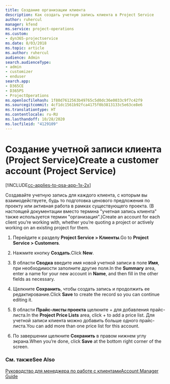 ```yaml
---
title: Создание организации клиента
description: Как создать учетную запись клиента в Project Service
author: ruhercul
manager: kfend
ms.service: project-operations
ms.custom:
- dyn365-projectservice
ms.date: 8/03/2018
ms.topic: article
ms.author: ruhercul
audience: Admin
search.audienceType:
- admin
- customizer
- enduser
search.app:
- D365CE
- D365PS
- ProjectOperations
ms.openlocfilehash: 1f80d7612563b49765c5d0dc36e0033c9f7c42f9
ms.sourcegitcommit: 4cf1dc1561b92fca4175f0b3813133c5e63ce8e6
ms.translationtype: HT
ms.contentlocale: ru-RU
ms.lasthandoff: 10/28/2020
ms.locfileid: "4129109"
---
```

# <a name="create-a-customer-account-project-service"></a><span data-ttu-id="f3413-103">Создание учетной записи клиента (Project Service)</span><span class="sxs-lookup"><span data-stu-id="f3413-103">Create a customer account (Project Service)</span></span>

[!INCLUDE[cc-applies-to-psa-app-1x-2x](../includes/cc-applies-to-psa-app-1x-2x.md)]

<span data-ttu-id="f3413-104">Создавайте учетную запись для каждого клиента, с которым вы взаимодействуете, будь то подготовка ценового предложения по проекту или активная работа в рамках существующего проекта. (В настоящей документации вместо термина "учетная запись клиента" также используется термин "организация".)</span><span class="sxs-lookup"><span data-stu-id="f3413-104">Create an account for each client you’re working with, whether you’re quoting a project or actively working on an existing project for them.</span></span>  
  
1.  <span data-ttu-id="f3413-105">Перейдите к разделу **Project Service > Клиенты**.</span><span class="sxs-lookup"><span data-stu-id="f3413-105">Go to **Project Service > Customers**.</span></span>  
  
2.  <span data-ttu-id="f3413-106">Нажмите кнопку **Создать**.</span><span class="sxs-lookup"><span data-stu-id="f3413-106">Click **New**.</span></span>  
  
3.  <span data-ttu-id="f3413-107">В области **Сводка** введите имя новой учетной записи в поле **Имя**, при необходимости заполните другие поля.</span><span class="sxs-lookup"><span data-stu-id="f3413-107">In the **Summary** area, enter a name for your new account in **Name**, and then fill in the other fields as necessary.</span></span>  
  
4.  <span data-ttu-id="f3413-108">Щелкните **Сохранить**, чтобы создать запись и продолжить ее редактирование.</span><span class="sxs-lookup"><span data-stu-id="f3413-108">Click **Save** to create the record so you can continue editing it.</span></span>  
  
5.  <span data-ttu-id="f3413-109">В области **Прайс-листы проекта** щелкните + для добавления прайс-листа.</span><span class="sxs-lookup"><span data-stu-id="f3413-109">In the **Project Price Lists** area, click + to add a price list.</span></span> <span data-ttu-id="f3413-110">Для учетной записи клиента можно добавить больше одного прайс-листа.</span><span class="sxs-lookup"><span data-stu-id="f3413-110">You can add more than one price list for this account.</span></span>  
  
6.  <span data-ttu-id="f3413-111">По завершении щелкните **Сохранить** в правом нижнем углу экрана.</span><span class="sxs-lookup"><span data-stu-id="f3413-111">When you’re done, click **Save** at the bottom right corner of the screen.</span></span>  
  
### <a name="see-also"></a><span data-ttu-id="f3413-112">См. также</span><span class="sxs-lookup"><span data-stu-id="f3413-112">See Also</span></span>  
 [<span data-ttu-id="f3413-113">Руководство для менеджера по работе с клиентами</span><span class="sxs-lookup"><span data-stu-id="f3413-113">Account Manager Guide</span></span>](../psa/account-manager-guide.md)
